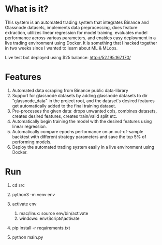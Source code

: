 # What is it?
This system is an automated trading system that integrates Binance and Glassnode datasets, implements data preprocessing, does feature extraction, utilizes linear regression for model training, evaluates model performance across various parameters, and enables easy deployment in a live trading environment using Docker. It is something that I hacked together in two weeks since I wanted to learn about ML & MLops.

Live test bot deployed using $25 balance: http://52.195.167.170/

# Features
1. Automated data scraping from Binance public data-library
2. Support for glassnode datasets by adding glassnode datasets to dir "glassnode_data" in the project root, and the dataset's desired features get automatically added to the final training dataset.
3. Pre-processes the given data: drops unwanted cols, combines datasets, creates desired features, creates train/valid split etc.
4. Automatically begin training the model with the desired features using linear regression.
5. Automatically compare epochs performance on an out-of-sample backtest with different strategy parameters and save the top 5% of performing models.
6. Deploy the automated trading system easily in a live environment using Docker.

# Run

1. cd src
2. python3 -m venv env
3. activate env
    1. mac/linux: source env/bin/activate
    2. windows: env\Scripts\activate
      
4. pip install -r requirements.txt
5. python main.py
